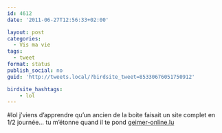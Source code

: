 ```yaml
---
id: 4612
date: '2011-06-27T12:56:33+02:00'

layout: post
categories:
  - Vis ma vie
tags:
  - tweet
format: status
publish_social: no
guid: 'http://tweets.local/?birdsite_tweet=85330676051750912'

birdsite_hashtags:
    - lol
---
```


\#lol j’viens d’apprendre qu’un ancien de la boite faisait un site complet en 1/2 journée… tu m’étonne quand il te pond [geimer-online.lu](http://www.geimer-online.lu/)
